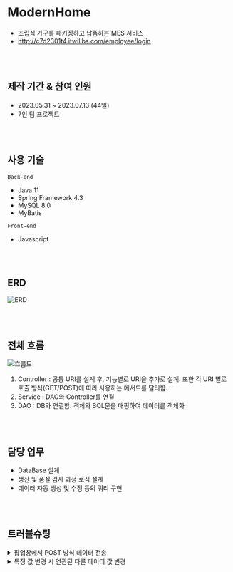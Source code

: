 # ModernHome
- 조립식 가구를 패키징하고 납품하는 MES 서비스
- http://c7d2301t4.itwillbs.com/employee/login

<br><br>

## 제작 기간 & 참여 인원
- 2023.05.31 ~ 2023.07.13 (44일)
- 7인 팀 프로젝트

<br><br>

## 사용 기술
```Back-end```
- Java 11
- Spring Framework 4.3
- MySQL 8.0
- MyBatis
 
```Front-end```
- Javascript

<br><br>

## ERD
![ERD](https://github.com/leesr94/ModernHome/assets/131628924/0c6c7b22-46f9-48a8-aafb-d45c815f4d4d)

<br><br>

## 전체 흐름
![흐름도](https://github.com/leesr94/ModernHome/assets/131628924/ab7a8c82-c67a-42b3-84ec-a366b7aaa0b5)
1. Controller : 공통 URI를 설계 후, 기능별로 URI을 추가로 설계. 또한 각 URI 별로 호출 방식(GET/POST)에 따라 사용하는 메서드를 달리함.
2. Service : DAO와 Controller를 연결
3. DAO : DB와 연결함. 객체와 SQL문을 매핑하여 데이터를 객체화

<br><br>

## 담당 업무
- DataBase 설계
- 생산 및 품질 검사 과정 로직 설계
- 데이터 자동 생성 및 수정 등의 쿼리 구현

<br><br>

## 트러블슈팅
<details>
  <summary>팝업창에서 POST 방식 데이터 전송</summary>
  <div>
    • Ajax를 이용하여 form 데이터를 전송하여 처리
    
  		$.ajax({
  			url : "${contextPath}/production/instruct/add",
  			type : "POST",
  			data : formValue,
  			success : function() {
   				alert("작업지시서 작성이 완료되었습니다.");
   				opener.location.reload();
   				self.close();
  			},
  			error : function() {
  				alert("작업지시서 작성이 실패했습니다!");
  			}
  		});
    
  </div>
</details>

<details>
  <summary>특정 값 변경 시 연관된 다른 데이터 값 변경</summary>
  <div markdown="1">
    • mapper.xml에서 insert/update 구문에 selectKey를 사용하여 반영

    <update id="modifyInstrMrState" parameterType="WijoinVO">
      <selectKey keyProperty="work_state" resultType="WijoinVO" order="BEFORE">
        SELECT IF((SELECT count(work_id) FROM material_release WHERE work_id = #{work_id}) = (SELECT count(mr_state) FROM material_release WHERE work_id = #{work_id} AND mr_state = '출고완료'), '진행중', '대기') AS work_state
      </selectKey>
      UPDATE work_instr SET work_state = #{work_state} WHERE work_id = #{work_id}
	</update>
  </div>
</details>
